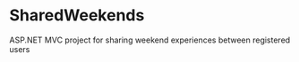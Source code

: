 SharedWeekends
==============

ASP.NET MVC project for sharing weekend experiences between registered users

